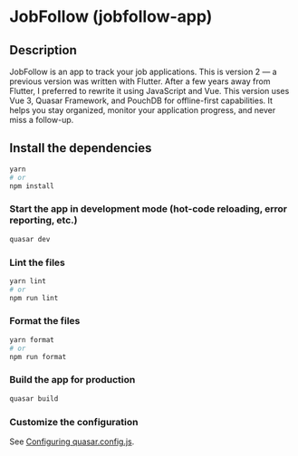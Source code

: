 # JobFollow (jobfollow-app)

## Description
JobFollow is an app to track your job applications.
This is version 2 — a previous version was written with Flutter.
After a few years away from Flutter, I preferred to rewrite it using JavaScript and Vue.
This version uses Vue 3, Quasar Framework, and PouchDB for offline-first capabilities.
It helps you stay organized, monitor your application progress, and never miss a follow-up.

## Install the dependencies
```bash
yarn
# or
npm install
```

### Start the app in development mode (hot-code reloading, error reporting, etc.)
```bash
quasar dev
```


### Lint the files
```bash
yarn lint
# or
npm run lint
```


### Format the files
```bash
yarn format
# or
npm run format
```


### Build the app for production
```bash
quasar build
```

### Customize the configuration
See [Configuring quasar.config.js](https://v2.quasar.dev/quasar-cli-vite/quasar-config-js).
